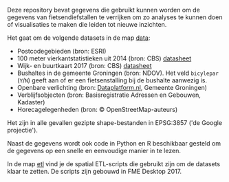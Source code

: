 Deze repository bevat gegevens die gebruikt kunnen worden om de gegevens van fietsendiefstallen te verrijken om zo analyses te kunnen doen of visualisaties te maken die leiden tot nieuwe inzichten.

Het gaat om de volgende datasets in de map [data](https://github.com/KennisnetwerkDataScience/Fietsendiefstallen/tree/master/data):
* Postcodegebieden (bron: ESRI)
* 100 meter vierkantstatistieken uit 2014 (bron: CBS) [datasheet](https://www.cbs.nl/-/media/imported/documents/2014/44/statistische%20gegevens%20per%20vierkant%20update%20oktober%202014.pdf?la=nl-nl)
* Wijk- en buurtkaart 2017 (bron: CBS) [datasheet](https://www.cbs.nl/-/media/_pdf/2017/36/2017ep37%20toelichting%20wijk%20en%20buurtkaart%202017.pdf)
* Bushaltes in de gemeente Groningen (bron: NDOV). Het veld `bicylepar` (`Y`/`N`) geeft aan of er een fietsenstalling bij de bushalte aanwezig is.
* Openbare verlichting (bron: [Dataplatform.nl](https://ckan.dataplatform.nl/dataset/ovl-groningen), Gemeente Groningen)
* Verblijfsobjecten (bron: Basisregistratie Adressen en Gebouwen, Kadaster)
* Horecagelegenheden (bron: &copy; OpenStreetMap-auteurs)
   
Het zijn in alle gevallen gezipte shape-bestanden in EPSG:3857 ('de Google projectie').

Naast de gegevens wordt ook code in Python en R beschikbaar gesteld om de gegevens op een snelle en eenvoudige manier in te lezen.

In de map [etl](https://github.com/KennisnetwerkDataScience/Fietsendiefstallen/tree/master/etl) vind je de spatial ETL-scripts die gebruikt zijn om de datasets klaar te zetten. De scripts zijn gebouwd in FME Desktop 2017.